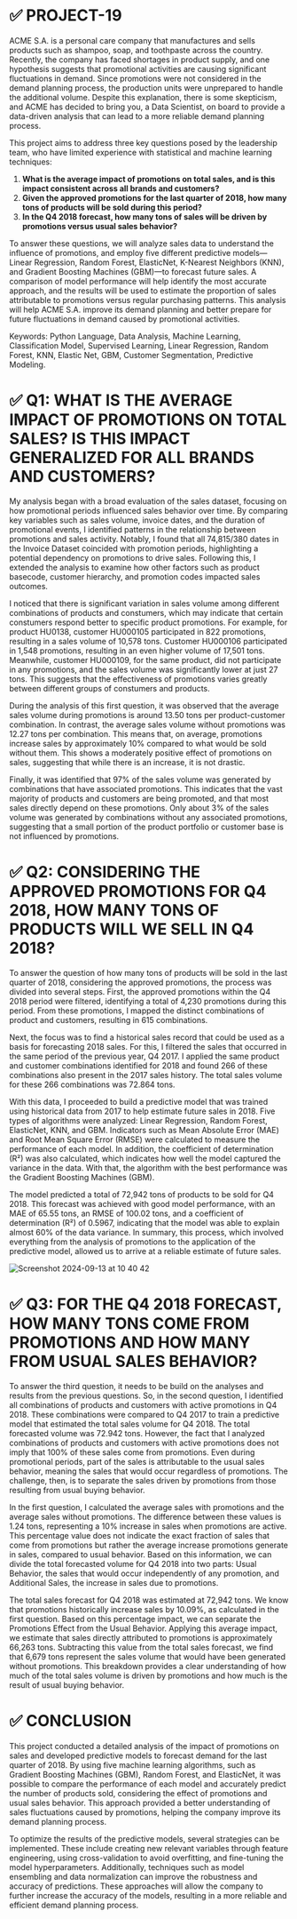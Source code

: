 # ✅ PROJECT-19

ACME S.A. is a personal care company that manufactures and sells products such as shampoo, soap, and toothpaste across the country. Recently, the company has faced shortages in product supply, and one hypothesis suggests that promotional activities are causing significant fluctuations in demand. Since promotions were not considered in the demand planning process, the production units were unprepared to handle the additional volume. Despite this explanation, there is some skepticism, and ACME has decided to bring you, a Data Scientist, on board to provide a data-driven analysis that can lead to a more reliable demand planning process.

This project aims to address three key questions posed by the leadership team, who have limited experience with statistical and machine learning techniques:

1. **What is the average impact of promotions on total sales, and is this impact consistent across all brands and customers?**
2. **Given the approved promotions for the last quarter of 2018, how many tons of products will be sold during this period?**
3. **In the Q4 2018 forecast, how many tons of sales will be driven by promotions versus usual sales behavior?**

To answer these questions, we will analyze sales data to understand the influence of promotions, and employ five different predictive models—Linear Regression, Random Forest, ElasticNet, K-Nearest Neighbors (KNN), and Gradient Boosting Machines (GBM)—to forecast future sales. A comparison of model performance will help identify the most accurate approach, and the results will be used to estimate the proportion of sales attributable to promotions versus regular purchasing patterns. This analysis will help ACME S.A. improve its demand planning and better prepare for future fluctuations in demand caused by promotional activities.

Keywords: Python Language, Data Analysis, Machine Learning, Classification Model, Supervised Learning, Linear Regression, Random Forest, KNN, Elastic Net, GBM, Customer Segmentation, Predictive Modeling.

# ✅ Q1: WHAT IS THE AVERAGE IMPACT OF PROMOTIONS ON TOTAL SALES? IS THIS IMPACT GENERALIZED FOR ALL BRANDS AND CUSTOMERS?

My analysis began with a broad evaluation of the sales dataset, focusing on how promotional periods influenced sales behavior over time. By comparing key variables such as sales volume, invoice dates, and the duration of promotional events, I identified patterns in the relationship between promotions and sales activity. Notably, I found that all 74,815/380 dates in the Invoice Dataset coincided with promotion periods, highlighting a potential dependency on promotions to drive sales. Following this, I extended the analysis to examine how other factors such as product basecode, customer hierarchy, and promotion codes impacted sales outcomes.

I noticed that there is significant variation in sales volume among different combinations of products and constumers, which may indicate that certain constumers respond better to specific product promotions. For example, for product HU0138, customer HU000105 participated in 822 promotions, resulting in a sales volume of 10,578 tons. Customer HU000106 participated in 1,548 promotions, resulting in an even higher volume of 17,501 tons. Meanwhile, customer HU000109, for the same product, did not participate in any promotions, and the sales volume was significantly lower at just 27 tons. This suggests that the effectiveness of promotions varies greatly between different groups of constumers and products.

During the analysis of this first question, it was observed that the average sales volume during promotions is around 13.50 tons per product-customer combination. In contrast, the average sales volume without promotions was 12.27 tons per combination. This means that, on average, promotions increase sales by approximately 10% compared to what would be sold without them. This shows a moderately positive effect of promotions on sales, suggesting that while there is an increase, it is not drastic.

Finally, it was identified that 97% of the sales volume was generated by combinations that have associated promotions. This indicates that the vast majority of products and customers are being promoted, and that most sales directly depend on these promotions. Only about 3% of the sales volume was generated by combinations without any associated promotions, suggesting that a small portion of the product portfolio or customer base is not influenced by promotions.

# ✅ Q2: CONSIDERING THE APPROVED PROMOTIONS FOR Q4 2018, HOW MANY TONS OF PRODUCTS WILL WE SELL IN Q4 2018?

To answer the question of how many tons of products will be sold in the last quarter of 2018, considering the approved promotions, the process was divided into several steps. First, the approved promotions within the Q4 2018 period were filtered, identifying a total of 4,230 promotions during this period. From these promotions, I mapped the distinct combinations of product and customers, resulting in 615 combinations.

Next, the focus was to find a historical sales record that could be used as a basis for forecasting 2018 sales. For this, I filtered the sales that occurred in the same period of the previous year, Q4 2017. I applied the same product and customer combinations identified for 2018 and found 266 of these combinations also present in the 2017 sales history. The total sales volume for these 266 combinations was 72.864 tons.

With this data, I proceeded to build a predictive model that was trained using historical data from 2017 to help estimate future sales in 2018. Five types of algorithms were analyzed: Linear Regression, Random Forest, ElasticNet, KNN, and GBM. Indicators such as Mean Absolute Error (MAE) and Root Mean Square Error (RMSE) were calculated to measure the performance of each model. In addition, the coefficient of determination (R²) was also calculated, which indicates how well the model captured the variance in the data. With that, the algorithm with the best performance was the Gradient Boosting Machines (GBM).

The model predicted a total of 72,942 tons of products to be sold for Q4 2018. This forecast was achieved with good model performance, with an MAE of 65.55 tons, an RMSE of 100.02 tons, and a coefficient of determination (R²) of 0.5967, indicating that the model was able to explain almost 60% of the data variance. In summary, this process, which involved everything from the analysis of promotions to the application of the predictive model, allowed us to arrive at a reliable estimate of future sales.

![Screenshot 2024-09-13 at 10 40 42](https://github.com/user-attachments/assets/cd80d8e4-b34b-4f64-8238-f732ec1a3c61)

# ✅ Q3: FOR THE Q4 2018 FORECAST, HOW MANY TONS COME FROM PROMOTIONS AND HOW MANY FROM USUAL SALES BEHAVIOR?

To answer the third question, it needs to be build on the analyses and results from the previous questions. So, in the second question, I identified all combinations of products and customers with active promotions in Q4 2018. These combinations were compared to Q4 2017 to train a predictive model that estimated the total sales volume for Q4 2018. The total forecasted volume was 72.942 tons. However, the fact that I analyzed combinations of products and customers with active promotions does not imply that 100% of these sales come from promotions. Even during promotional periods, part of the sales is attributable to the usual sales behavior, meaning the sales that would occur regardless of promotions. The challenge, then, is to separate the sales driven by promotions from those resulting from usual buying behavior.

In the first question, I calculated the average sales with promotions and the average sales without promotions. The difference between these values is 1.24 tons, representing a 10% increase in sales when promotions are active. This percentage value does not indicate the exact fraction of sales that come from promotions but rather the average increase promotions generate in sales, compared to usual behavior. Based on this information, we can divide the total forecasted volume for Q4 2018 into two parts: Usual Behavior, the sales that would occur independently of any promotion, and Additional Sales, the increase in sales due to promotions.

The total sales forecast for Q4 2018 was estimated at 72,942 tons. We know that promotions historically increase sales by 10.09%, as calculated in the first question. Based on this percentage impact, we can separate the Promotions Effect from the Usual Behavior. Applying this average impact, we estimate that sales directly attributed to promotions is approximately 66,263 tons. Subtracting this value from the total sales forecast, we find that 6,679 tons represent the sales volume that would have been generated without promotions. This breakdown provides a clear understanding of how much of the total sales volume is driven by promotions and how much is the result of usual buying behavior.

# ✅ CONCLUSION

This project conducted a detailed analysis of the impact of promotions on sales and developed predictive models to forecast demand for the last quarter of 2018. By using five machine learning algorithms, such as Gradient Boosting Machines (GBM), Random Forest, and ElasticNet, it was possible to compare the performance of each model and accurately predict the number of products sold, considering the effect of promotions and usual sales behavior. This approach provided a better understanding of sales fluctuations caused by promotions, helping the company improve its demand planning process.

To optimize the results of the predictive models, several strategies can be implemented. These include creating new relevant variables through feature engineering, using cross-validation to avoid overfitting, and fine-tuning the model hyperparameters. Additionally, techniques such as model ensembling and data normalization can improve the robustness and accuracy of predictions. These approaches will allow the company to further increase the accuracy of the models, resulting in a more reliable and efficient demand planning process.
